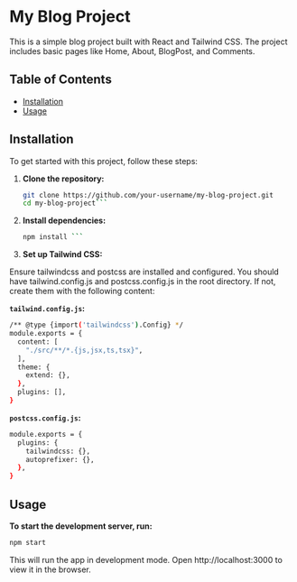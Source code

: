 # My Blog Project

This is a simple blog project built with React and Tailwind CSS. The project includes basic pages like Home, About, BlogPost, and Comments.

## Table of Contents

- [Installation](#installation)
- [Usage](#usage)

## Installation

To get started with this project, follow these steps:

1. **Clone the repository:**

   ```sh
   git clone https://github.com/your-username/my-blog-project.git
   cd my-blog-project```
2. **Install dependencies:**
   ```sh
   npm install ```
3. **Set up Tailwind CSS:**

Ensure tailwindcss and postcss are installed and configured. You should have tailwind.config.js and postcss.config.js in the root directory. If not, create them with the following content:

**`tailwind.config.js`:**
```sh 
/** @type {import('tailwindcss').Config} */
module.exports = {
  content: [
    "./src/**/*.{js,jsx,ts,tsx}",
  ],
  theme: {
    extend: {},
  },
  plugins: [],
}
```
**`postcss.config.js`:**
```sh
module.exports = {
  plugins: {
    tailwindcss: {},
    autoprefixer: {},
  },
}
```
## Usage
**To start the development server, run:**
```sh 
npm start
```
This will run the app in development mode. Open http://localhost:3000 to view it in the browser.
